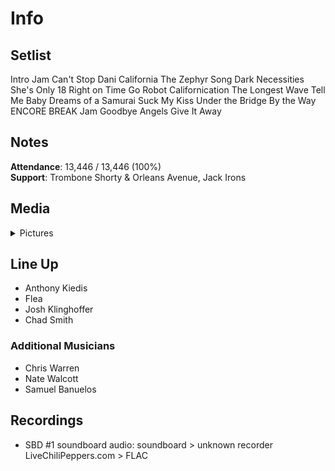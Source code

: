 # Info

## Setlist

Intro Jam
Can't Stop
Dani California
The Zephyr Song
Dark Necessities
She's Only 18
Right on Time
Go Robot
Californication
The Longest Wave
Tell Me Baby
Dreams of a Samurai
Suck My Kiss
Under the Bridge
By the Way
ENCORE BREAK
Jam
Goodbye Angels
Give It Away

## Notes

**Attendance**: 13,446 / 13,446 (100%)
<br>
**Support**: Trombone Shorty & Orleans Avenue, Jack Irons

## Media 

<details>
  <summary>Pictures</summary>
  <!--<img alt="Setlist" title="Setlist" src="_.jpg" height="200" />
  <img alt="Clipping" title="Clipping" src="_.jpg" height="200" />
  <img alt="Flyer" title="Flyer" src="_.jpg" height="200" />-->
</details>

## Line Up

* Anthony Kiedis
* Flea
* Josh Klinghoffer
* Chad Smith

### Additional Musicians

* Chris Warren  
* Nate Walcott  
* Samuel Banuelos

## Recordings

* SBD #1 soundboard audio: soundboard > unknown recorder LiveChiliPeppers.com > FLAC

